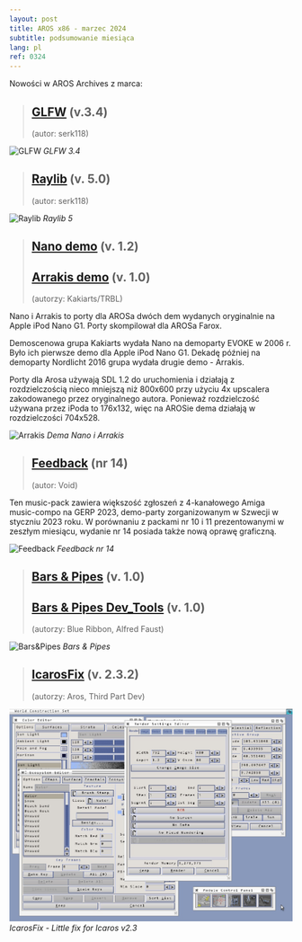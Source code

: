 ```yaml
---
layout: post
title: AROS x86 - marzec 2024
subtitle: podsumowanie miesiąca
lang: pl
ref: 0324
---
```




Nowości w AROS Archives z marca:

> ## [GLFW](http://archives.aros-exec.org/?function=showfile&file=development/library/glfw3_4.i386-aros.zip) (v.3.4)
> (autor: serk118)

 

![GLFW](/assets/img/glfw34.jpg)
*GLFW 3.4*

> ## [Raylib](http://archives.aros-exec.org/?function=showfile&file=development/library/raylib5.i386-aros.zip) (v. 5.0)
> (autor: serk118)


![Raylib](/assets/img/raylib5.png)
*Raylib 5*

> ## [Nano demo](http://archives.aros-exec.org/?function=showfile&file=demo/scene/nano.i386-aros.zip) (v. 1.2)
> ## [Arrakis demo](http://archives.aros-exec.org/?function=showfile&file=demo/scene/arrakis.i386-aros.zip) (v. 1.0)
> (autorzy: Kakiarts/TRBL)

Nano i Arrakis to porty dla AROSa dwóch dem wydanych oryginalnie na Apple iPod Nano G1. Porty skompilował dla AROSa Farox.

Demoscenowa grupa Kakiarts wydała Nano na demoparty EVOKE w 2006 r. Było ich pierwsze demo dla Apple iPod Nano G1. Dekadę później na demoparty Nordlicht 2016 grupa wydała drugie demo - Arrakis.

Porty dla Arosa używają SDL 1.2 do uruchomienia i działają z rozdzielczością nieco mniejszą niż 800x600 przy użyciu 4x upscalera zakodowanego przez oryginalnego autora. Ponieważ rozdzielczość używana przez iPoda to 176x132, więc na AROSie dema działają w rozdzielczości 704x528.

![Arrakis](/assets/img/arrakis.png)
*Dema Nano i Arrakis*

> ## [Feedback](http://archives.aros-exec.org/?function=showfile&file=demo/music/void-fb14-aros.i386-aros.zip) (nr 14)
> (autor: Void)

Ten music-pack zawiera większość zgłoszeń z 4-kanałowego Amiga music-compo na GERP 2023, demo-party zorganizowanym w Szwecji w styczniu 2023 roku. W porównaniu z packami nr 10 i 11 prezentowanymi w zeszłym miesiącu, wydanie nr 14 posiada także nową oprawę graficzną.

![Feedback](/assets/img/fb14.png)
*Feedback nr 14*


> ## [Bars & Pipes](http://archives.aros-exec.org/?function=showfile&file=audio/edit/barsnpipesaros.lha) (v. 1.0)
> ## [Bars & Pipes Dev_Tools](http://archives.aros-exec.org/?function=showfile&file=audio/edit/bp_dev_tools_accessories.zip) (v. 1.0)
> (autorzy: Blue Ribbon, Alfred Faust)



![Bars&Pipes](/assets/img/barspipes.jpg)
*Bars & Pipes*

> ## [IcarosFix](http://archives.aros-exec.org/?function=showfile&file=utility/misc/icarosfix.zip) (v. 2.3.2)
> (autorzy: Aros, Third Part Dev)



![IcarosFix](/assets/img/wcs.jpg)
*IcarosFix - Little fix for Icaros v2.3*
